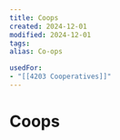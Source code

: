 ```yaml
---
title: Coops
created: 2024-12-01
modified: 2024-12-01
tags: 
alias: Co-ops

usedFor:
- "[[4203 Cooperatives]]"
---
```

# Coops
